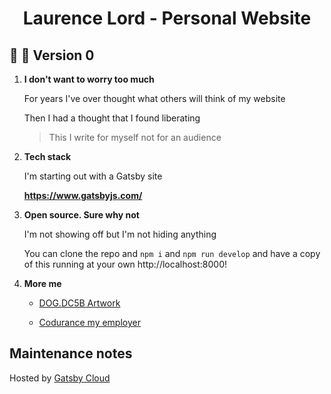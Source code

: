 <h1 align="center">
  Laurence Lord - Personal Website
</h1>

## 🚀 🌝 Version 0

1.  **I don't want to worry too much**

    For years I've over thought what others will think of my website

    Then I had a thought that I found liberating

    > This I write for myself not for an audience

2.  **Tech stack**

    I'm starting out with a Gatsby site

    **https://www.gatsbyjs.com/**

3.  **Open source. Sure why not**

    I'm not showing off but I'm not hiding anything

    You can clone the repo and `npm i` and `npm run develop` and have a copy of this running at your own http://localhost:8000!

4.  **More me**

    - [DOG.DC5B Artwork](https://www.instagram.com/dog.dc5b/)

    - [Codurance my employer](https://www.codurance.com)

## Maintenance notes

Hosted by [Gatsby Cloud](https://www.gatsbyjs.com/dashboard)
